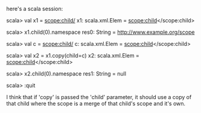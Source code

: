here's a scala session:

scala>  val x1 = <parent xmlns:scope="http://www.example.org/scope"><scope:child/></parent>
x1: scala.xml.Elem = <parent xmlns:scope="http://www.example.org/scope"><scope:child></scope:child></parent>

scala>  x1.child(0).namespace
res0: String = http://www.example.org/scope

scala> val c = <scope:child/>
c: scala.xml.Elem = <scope:child></scope:child>

scala> val x2 = x1.copy(child=c)
x2: scala.xml.Elem = <parent xmlns:scope="http://www.example.org/scope"><scope:child></scope:child></parent>

scala> x2.child(0).namespace
res1: String = null

scala> :quit

I think that if 'copy' is passed the 'child' parameter, it should use a copy of that child where the scope is a merge of that child's scope and it's own. 

